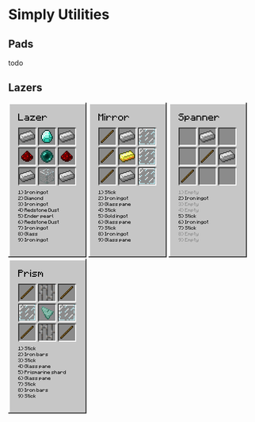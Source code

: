 Simply Utilities
================

Pads
----
todo

Lazers
------
![lazer](doc/r_lazer.png)
![mirror](doc/r_mirror.png)
![spanner](doc/r_spanner.png)
![prism](doc/r_prism.png)
